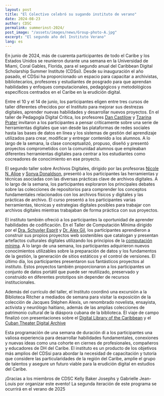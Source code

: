 ```yaml
---
layout: post
title: "El Colectivo celebró su sugando instituto de verano"
date: 2024-08-23
author: CDSC
permalink: summerinst-2024/
post_image: "/assets/images/news/Group-photo-A.jpg"
excerpt: "El segundo año del Instituto Verano"
lang: es
---
```


En junio de 2024, más de cuarenta participantes de todo el Caribe y los Estados Unidos se reunieron durante una semana en la Universidad de Miami, Coral Gables, Florida, para el segundo anual del Caribbean Digital Scholarship Summer Institute (CDSsi). Desde su inauguración el año pasado, el CDSsi ha proporcionado un espacio para capacitar a archivistas, bibliotecarios, profesores y estudiantes de posgrado para que aprendan habilidades y enfoques computacionales, pedagógicos y metodológicos específicos centrados en el Caribe en la erudición digital.

Entre el 10 y el 14 de junio, los participantes eligen entre tres cursos de taller diferentes ofrecidos por el Instituto para mejorar sus destrezas digitales, aprender nuevas habilidades y desarrollar nuevos proyectos. En el taller de Pedagogía Digital Crítica, los profesores [Dan Castilow](https://ethnicstudies.calpoly.edu/faculty-staff/dan-castilow) y [Tzarina Prater](https://faculty.bentley.edu/profile/tprater) invitaron a los participantes a pensar críticamente sobre una serie de herramientas digitales que van desde las plataformas de redes sociales hasta las bases de datos en línea y los sistemas de gestión del aprendizaje utilizados para crear, modificar y entregar contenido a los alumnos. A lo largo de la semana, la clase conceptualizó, propuso, diseñó y presentó proyectos comprometidos con la comunidad alumnos que empleaban diferentes herramientas digitales para centrar a los estudiantes como cocreadores de conocimiento en ese proyecto. 

El segundo taller sobre Archivos Digitales, dirigido por las profesoras [Nicole N. Aljoe](https://cssh.northeastern.edu/faculty/nicole-aljoe/) y [Sonya Donaldson](https://www.colby.edu/people/people-directory/sonya-donaldson/), presentó a los participantes las herramientas y técnicas asociadas con las diversas prácticas clave de archivos digitales. A lo largo de la semana, los participantes exploraron los principales debates sobre las colecciones de repositorios para comprender los conceptos fundamentales relacionados con los archivos físicos y digitales y las prácticas de archivo. El curso presentó a los participantes varias herramientas, técnicas y estrategias digitales posibles para trabajar con archivos digitales mientras trabajaban de forma práctica con sus proyectos.

El instituto también ofreció a los participantes la oportunidad de aprender habilidades de codificación. En el Taller de Computación Mínima dirigido por el [Dra. Schuyler Esprit](https://createcaribbean.org/create/schuyler-esprit-phd/) y [Dr. Alex Gil](https://www.elotroalex.com/), los participantes aprendieron a construir sus propios proyectos web sostenibles que catalogan y presentan artefactos culturales digitales utilizando los principios de la [computación mínima](https://go-dh.github.io/mincomp/about/). A lo largo de una semana, los participantes adquirieron nuevos conocimientos utilizables sobre la preparación de datos y los fundamentos de la gestión, la generación de sitios estáticos y el control de versiones. El último día, los participantes presentaron sus fantásticos proyectos al instituto. Estos proyectos también proporcionaron a los participantes un conjunto de datos portátil que puede ser reutilizado, preservado y construido en diferentes prototipos sin depender de recursos institucionales.

Además del currículo del taller, el Instituto coordinó una excursión a la Biblioteca Ritcher a mediados de semana para visitar la exposición de la colección de Jacques Stéphen Alexis, un renombrado novelista, ensayista, activista y neurólogo haitiano, además de las amplias colecciones de patrimonio cultural de la diáspora cubana de la biblioteca. El viaje de campo finalizó con presentaciones sobre el [Digital Library of the Caribbean](https://dloc.com/overview) y el [Cuban Theater Digital Archive](https://ctda.library.miami.edu/) 


Esta programación de una semana de duración di a los participantes una valiosa experiencia para desarrollar habilidades fundamentales, conexiones y nuevas ideas como una cohorte en ciernes de profesionales, compañeros y educadores de DH del Caribe. El instituto es un producto de los objetivos más amplios del CDSsi para abordar la necesidad de capacitación y tutoría que considere las particularidades de la región del Caribe, amplíe el grupo de talentos y asegure un futuro viable para la erudición digital en estudios del Caribe.

¡Gracias a los miembros de CDSC Kelly Baker Josephs y Gabrielle Jean-Louis por organizar este evento! La segunda iteración de este programa se ocurrirá en el verano de 2025
